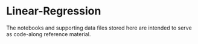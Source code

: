 # Linear-Regression

The notebooks and supporting data files stored here are intended to serve as code-along reference material.
